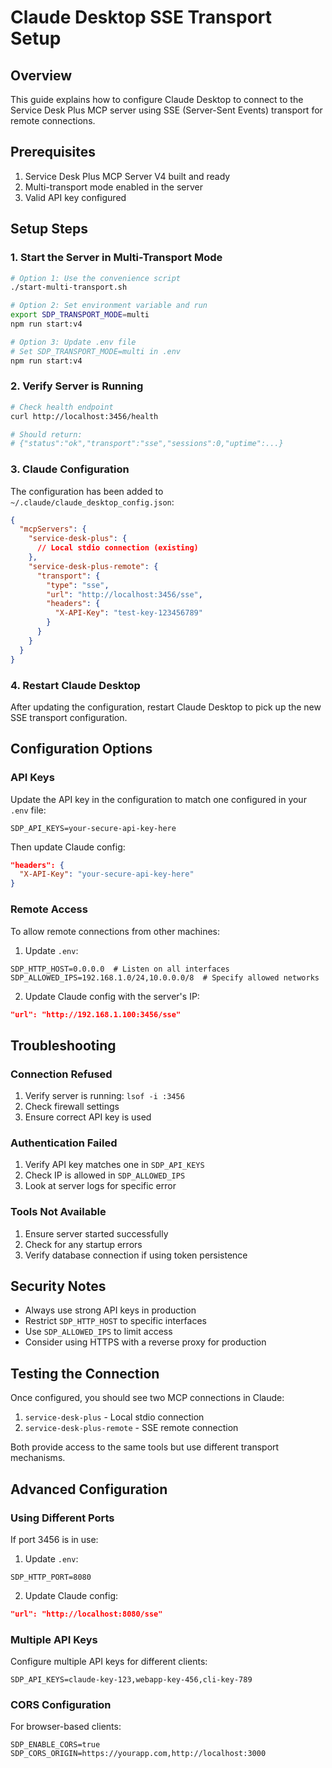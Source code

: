 # Claude Desktop SSE Transport Setup

## Overview

This guide explains how to configure Claude Desktop to connect to the Service Desk Plus MCP server using SSE (Server-Sent Events) transport for remote connections.

## Prerequisites

1. Service Desk Plus MCP Server V4 built and ready
2. Multi-transport mode enabled in the server
3. Valid API key configured

## Setup Steps

### 1. Start the Server in Multi-Transport Mode

```bash
# Option 1: Use the convenience script
./start-multi-transport.sh

# Option 2: Set environment variable and run
export SDP_TRANSPORT_MODE=multi
npm run start:v4

# Option 3: Update .env file
# Set SDP_TRANSPORT_MODE=multi in .env
npm run start:v4
```

### 2. Verify Server is Running

```bash
# Check health endpoint
curl http://localhost:3456/health

# Should return:
# {"status":"ok","transport":"sse","sessions":0,"uptime":...}
```

### 3. Claude Configuration

The configuration has been added to `~/.claude/claude_desktop_config.json`:

```json
{
  "mcpServers": {
    "service-desk-plus": {
      // Local stdio connection (existing)
    },
    "service-desk-plus-remote": {
      "transport": {
        "type": "sse",
        "url": "http://localhost:3456/sse",
        "headers": {
          "X-API-Key": "test-key-123456789"
        }
      }
    }
  }
}
```

### 4. Restart Claude Desktop

After updating the configuration, restart Claude Desktop to pick up the new SSE transport configuration.

## Configuration Options

### API Keys

Update the API key in the configuration to match one configured in your `.env` file:

```env
SDP_API_KEYS=your-secure-api-key-here
```

Then update Claude config:
```json
"headers": {
  "X-API-Key": "your-secure-api-key-here"
}
```

### Remote Access

To allow remote connections from other machines:

1. Update `.env`:
```env
SDP_HTTP_HOST=0.0.0.0  # Listen on all interfaces
SDP_ALLOWED_IPS=192.168.1.0/24,10.0.0.0/8  # Specify allowed networks
```

2. Update Claude config with the server's IP:
```json
"url": "http://192.168.1.100:3456/sse"
```

## Troubleshooting

### Connection Refused

1. Verify server is running: `lsof -i :3456`
2. Check firewall settings
3. Ensure correct API key is used

### Authentication Failed

1. Verify API key matches one in `SDP_API_KEYS`
2. Check IP is allowed in `SDP_ALLOWED_IPS`
3. Look at server logs for specific error

### Tools Not Available

1. Ensure server started successfully
2. Check for any startup errors
3. Verify database connection if using token persistence

## Security Notes

- Always use strong API keys in production
- Restrict `SDP_HTTP_HOST` to specific interfaces
- Use `SDP_ALLOWED_IPS` to limit access
- Consider using HTTPS with a reverse proxy for production

## Testing the Connection

Once configured, you should see two MCP connections in Claude:

1. `service-desk-plus` - Local stdio connection
2. `service-desk-plus-remote` - SSE remote connection

Both provide access to the same tools but use different transport mechanisms.

## Advanced Configuration

### Using Different Ports

If port 3456 is in use:

1. Update `.env`:
```env
SDP_HTTP_PORT=8080
```

2. Update Claude config:
```json
"url": "http://localhost:8080/sse"
```

### Multiple API Keys

Configure multiple API keys for different clients:

```env
SDP_API_KEYS=claude-key-123,webapp-key-456,cli-key-789
```

### CORS Configuration

For browser-based clients:

```env
SDP_ENABLE_CORS=true
SDP_CORS_ORIGIN=https://yourapp.com,http://localhost:3000
```